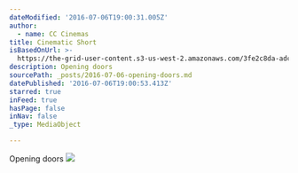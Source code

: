 ```yaml
---
dateModified: '2016-07-06T19:00:31.005Z'
author:
  - name: CC Cinemas
title: Cinematic Short
isBasedOnUrl: >-
  https://the-grid-user-content.s3-us-west-2.amazonaws.com/3fe2c8da-adca-47be-a41d-c0273614825f.jpg
description: Opening doors
sourcePath: _posts/2016-07-06-opening-doors.md
datePublished: '2016-07-06T19:00:53.413Z'
starred: true
inFeed: true
hasPage: false
inNav: false
_type: MediaObject

---
```

Opening doors
![](https://imgflo.herokuapp.com/graph/vahj1ThiexotieMo/da6820493f0e5c3504e8fb546ce9a882/croprotate.jpg?cropheight=2173&cropwidth=3259&degrees=0&input=https%3A%2F%2Fthe-grid-user-content.s3-us-west-2.amazonaws.com%2F3fe2c8da-adca-47be-a41d-c0273614825f.jpg&x=0&y=0)